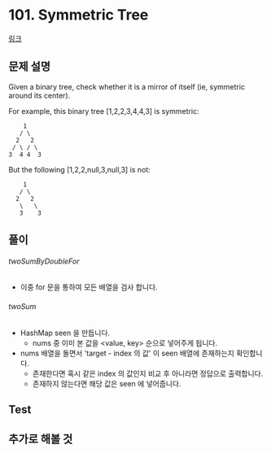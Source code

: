 # 101. Symmetric Tree
[링크](https://leetcode.com/problems/symmetric-tree/)


## 문제 설명
Given a binary tree, check whether it is a mirror of itself (ie, symmetric around its center).

For example, this binary tree [1,2,2,3,4,4,3] is symmetric:
```
    1
   / \
  2   2
 / \ / \
3  4 4  3
``` 

But the following [1,2,2,null,3,null,3] is not:
```
    1
   / \
  2   2
   \   \
   3    3
```

## 풀이
###### twoSumByDoubleFor 
- 이중 for 문을 통하여 모든 배열을 검사 합니다.

###### twoSum 
- HashMap seen 을 만듭니다.
    - nums 중 이미 본 값을 <value, key> 순으로 넣어주게 됩니다.
- nums 배열을 돌면서 'target - index 의 값' 이 seen 배열에 존재하는지 확인합니다.
    - 존재한다면 혹시 같은 index 의 값인지 비교 후 아니라면 정답으로 출력합니다.
    - 존재하지 않는다면 해당 값은 seen 에 넣어줍니다.   

## Test    


## 추가로 해볼 것
 
